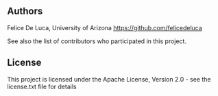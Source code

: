 ## Authors
Felice De Luca, University of Arizona
https://github.com/felicedeluca

See also the list of contributors who participated in this project.

## License
This project is licensed under the Apache License, Version 2.0 - see the license.txt file for details
